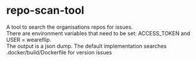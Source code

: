 # repo-scan-tool
A tool to search the organisations repos for issues.<br />
There are environment variables that need to be set: ACCESS_TOKEN and USER = weareflip. <br />
The output is a json dump. The default implementation searches .docker/build/Dockerfile for version issues <br />
